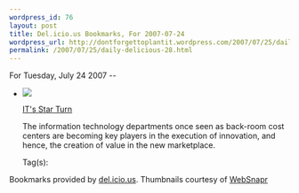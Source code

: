 ```yaml
--- 
wordpress_id: 76
layout: post
title: Del.icio.us Bookmarks, For 2007-07-24
wordpress_url: http://dontforgettoplantit.wordpress.com/2007/07/25/daily-delicious-28/
permalink: /2007/07/25/daily-delicious-28.html
---
```

<p class="daily-delicious-header">For Tuesday, July 24 2007 --</p>
<ul class="daily-delicious">
    <li><img src="http://images.websnapr.com/?url=http://www.businessweek.com/innovate/content/jul2007/id20070718_340679.htm"> <p><a href="http://www.businessweek.com/innovate/content/jul2007/id20070718_340679.htm" title="http://www.businessweek.com/innovate/content/jul2007/id20070718_340679.htm">IT's Star Turn</a></p>
<p>The information technology departments once seen as back-room cost centers are becoming key players in the execution of innovation, and hence, the creation of value in the new marketplace.</p><div class="daily-delicious-tags">Tag(s): </div></li></ul><p class="daily-delicious-footer">Bookmarks provided by <a href="http://del.icio.us/cyu">del.icio.us</a>.  Thumbnails courtesy of <a href="http://websnapr.com">WebSnapr</a>
